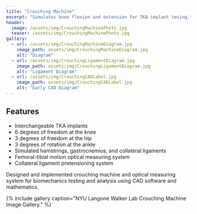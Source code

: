 ```yaml
---
title: "Crouching Machine"
excerpt: "Simulates knee flexion and extension for TKA implant tesing."
header:
  image: /assets/img/CrouchingMachinePhoto.jpg
  teaser: /assets/img/CrouchingMachinePhoto.jpg
gallery:
  - url: /assets/img/CrouchingMachineDiagram.jpg
    image_path: assets/img/CrouchingMachineDiagram.jpg
    alt: "Diagram"
  - url: /assets/img/CrouchingLigamentDiagram.jpg
    image_path: assets/img/CrouchingLigamentDiagram.jpg
    alt: "Ligament Diagram" 
  - url: /assets/img/CrouchingCADLabel.jpg
    image_path: assets/img/CrouchingCADLabel.jpg
    alt: "Early CAD Diagram"
---
```

## Features
* Interchangeable TKA implants
* 6 degrees of freedom at the knee
* 3 degrees of freedom at the hip 
* 3 degrees of rotation at the ankle
* Simulated hamstrings, gastrocnemius, and collateral ligaments
* Femoral-tibial motion optical measuring system
* Collateral ligament pretensioning system


Designed and implemented crouching machine and optical measuring system for biomechanics testing and 
analysis using CAD software and mathematics.

{% include gallery caption="NYU Langone Walker Lab Crouching Machine Image Gallery." %}
